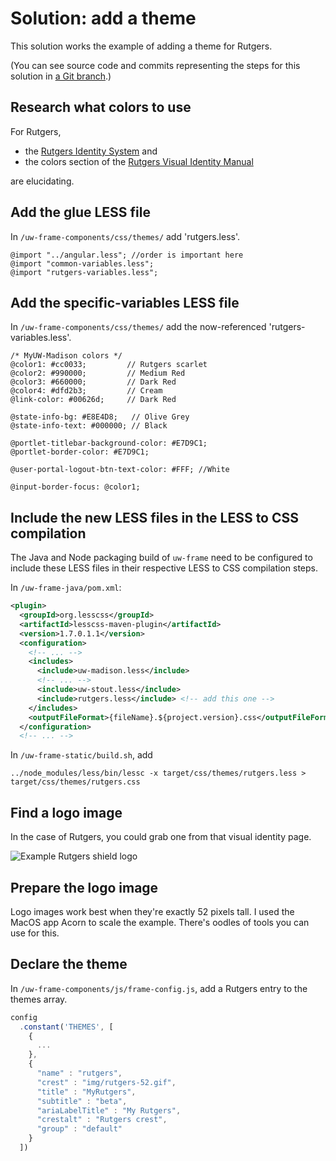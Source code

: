 # Solution: add a theme

This solution works the example of adding a theme for Rutgers.

(You can see source code and commits representing the steps for this solution in [a Git branch](https://github.com/apetro/uw-frame/tree/oa16-theming).)

## Research what colors to use

For Rutgers, 

* the [Rutgers Identity System](http://identity.rutgers.edu/) and 
* the colors section of the [Rutgers Visual Identity Manual](http://identity.rutgers.edu/sites/identity/files/RU_IDguide_5.0.pdf)

are elucidating.

## Add the glue LESS file

In `/uw-frame-components/css/themes/` add 'rutgers.less'.

```LESS
@import "../angular.less"; //order is important here
@import "common-variables.less";
@import "rutgers-variables.less";
```

## Add the specific-variables LESS file

In `/uw-frame-components/css/themes/` add the now-referenced 'rutgers-variables.less'.


```LESS
/* MyUW-Madison colors */
@color1: #cc0033;         // Rutgers scarlet
@color2: #990000;         // Medium Red
@color3: #660000;         // Dark Red
@color4: #dfd2b3;         // Cream
@link-color: #00626d;     // Dark Red

@state-info-bg: #E8E4D8;   // Olive Grey
@state-info-text: #000000; // Black

@portlet-titlebar-background-color: #E7D9C1;
@portlet-border-color: #E7D9C1;

@user-portal-logout-btn-text-color: #FFF; //White

@input-border-focus: @color1;
```

## Include the new LESS files in the LESS to CSS compilation

The Java and Node packaging build of `uw-frame` need to be configured to include these LESS files in their respective LESS to CSS compilation steps.

In `/uw-frame-java/pom.xml`:

```xml
<plugin>
  <groupId>org.lesscss</groupId>
  <artifactId>lesscss-maven-plugin</artifactId>
  <version>1.7.0.1.1</version>
  <configuration>
    <!-- ... -->
    <includes>
      <include>uw-madison.less</include>
      <!-- ... -->
      <include>uw-stout.less</include>
      <include>rutgers.less</include> <!-- add this one -->
    </includes>
    <outputFileFormat>{fileName}.${project.version}.css</outputFileFormat>
  </configuration>
  <!-- ... -->
```

In `/uw-frame-static/build.sh`, add 

```
../node_modules/less/bin/lessc -x target/css/themes/rutgers.less > target/css/themes/rutgers.css
```

## Find a logo image

In the case of Rutgers, you could grab one from that visual identity page.

![Example Rutgers shield logo](http://identity.rutgers.edu/sites/identity/files/RU_shield_th.gif)

## Prepare the logo image

Logo images work best when they're exactly 52 pixels tall. I used the MacOS app Acorn to scale the example. There's oodles of tools you can use for this.

## Declare the theme

In `/uw-frame-components/js/frame-config.js`, add a Rutgers entry to the themes array.

```JavaScript
config
  .constant('THEMES', [
    {
      ...
    },
    {
      "name" : "rutgers",
      "crest" : "img/rutgers-52.gif",
      "title" : "MyRutgers",
      "subtitle" : "beta",
      "ariaLabelTitle" : "My Rutgers",
      "crestalt" : "Rutgers crest",
      "group" : "default"
    }
  ])
```
